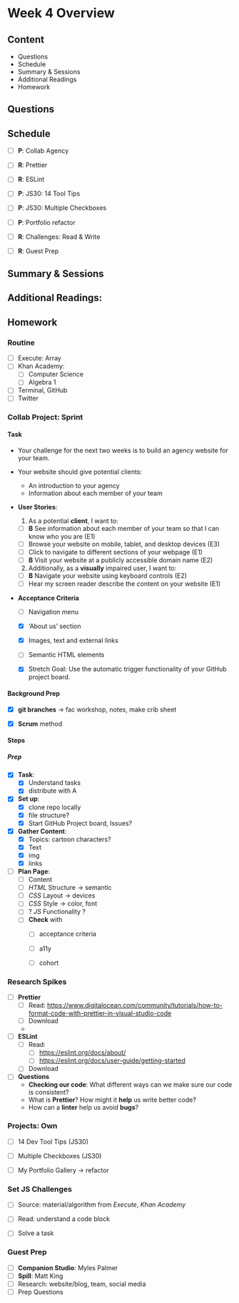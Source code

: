 # Week 4 Overview

## Content
- Questions
- Schedule
- Summary & Sessions
- Additional Readings
- Homework

## Questions

## Schedule
- [ ] **P**: Collab Agency

- [ ] **R**: Prettier
- [ ] **R**: ESLint
- [ ] **P**: JS30: 14 Tool Tips
- [ ] **P**: JS30: Multiple Checkboxes
- [ ] **P**: Portfolio refactor
- [ ] **R**: Challenges: Read & Write
- [ ] **R**: Guest Prep

## Summary & Sessions

## Additional Readings:


## Homework

### Routine
- [ ] Execute: Array
- [ ] Khan Academy: 
  - [ ] Computer Science
  - [ ] Algebra 1
- [ ] Terminal, GitHub
- [ ] Twitter

### Collab Project: Sprint

#### Task
- Your challenge for the next two weeks is to build an agency website for your team.
- Your website should give potential clients:
  - An introduction to your agency
  - Information about each member of your team

- **User Stories**:
  1. As a potential **client**, I want to:
    - [ ] **B** See information about each member of your team so that I can know who you are (E1)
    - [ ] Browse your website on mobile, tablet, and desktop devices (E3)
    - [ ] Click to navigate to different sections of your webpage (E1)
    - [ ] **B** Visit your website at a publicly accessible domain name (E2)
  2. Additionally, as a **visually** impaired user, I want to:
    - [ ] **B** Navigate your website using keyboard controls (E2)
    - [ ] Hear my screen reader describe the content on your website (E1)

- **Acceptance Criteria**
  - [ ] Navigation menu
  - [x] ‘About us’ section
  - [x] Images, text and external links
  - [ ] Semantic HTML elements
  - [x] Stretch Goal: Use the automatic trigger functionality of your GitHub project board.


#### Background Prep
- [x] **git branches** &rarr; fac workshop, notes, make crib sheet
- [x] **Scrum** method  


#### Steps

##### Prep
- [x] **Task**: 
  - [x] Understand tasks
  - [x] distribute with A
- [x] **Set up**:
  - [x] clone repo locally
  - [x] file structure?
  - [x] Start GitHub Project board, Issues?
- [x] **Gather Content**:
  - [x] Topics: cartoon characters?
  - [x] Text
  - [x] img
  - [x] links
- [ ] **Plan Page**:
  - [ ] Content
  - [ ] *HTML* Structure &rarr; semantic
  - [ ] *CSS* Layout &rarr; devices
  - [ ] *CSS* Style &rarr; color, font
  - [ ] ? *JS* Functionality ?
  - [ ] **Check** with
    - [ ] acceptance criteria
    - [ ] a11y
    - [ ] cohort





### Research Spikes
- [ ] **Prettier**
  - [ ] Read: <https://www.digitalocean.com/community/tutorials/how-to-format-code-with-prettier-in-visual-studio-code>
  - [ ] Download
  - 
- [ ] **ESLint**
  - [ ] Read: 
    - [ ] <https://eslint.org/docs/about/>
    - [ ] <https://eslint.org/docs/user-guide/getting-started>
  - [ ] Download

- [ ] **Questions**
  - **Checking our code**: What different ways can we make sure our code is consistent?
  - What is **Prettier**? How might it **help** us write better code?
  - How can a **linter** help us avoid **bugs**?

### Projects: Own
- [ ] 14 Dev Tool Tips (JS30)
- [ ] Multiple Checkboxes (JS30)
- [ ] My Portfolio Gallery &rarr; refactor


### Set JS Challenges
- [ ] Source: material/algorithm from *Execute*, *Khan Academy*

- [ ] Read: understand a code block
- [ ] Solve a task


### Guest Prep
- [ ]	**Companion Studio**: Myles Palmer
- [ ]	**Spill**: Matt King
  - [ ] Research: website/blog, team, social media
  - [ ] Prep Questions
